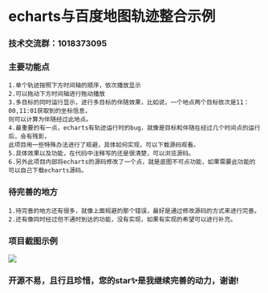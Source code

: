 # echarts与百度地图轨迹整合示例

### 技术交流群：1018373095

### 主要功能点
    1.单个轨迹按照下方时间轴的顺序，依次播放显示
    2.可以拖动下方时间轴进行拖动播放
    3.多目标的同时运行显示，进行多目标的伴随效果，比如说，一个地点两个目标依次是11：00,11:01获取到的坐标信息，
    则可以计算为伴随经过此地点。
    4.最重要的有一点，echarts有轨迹运行时的bug，就像是目标和伴随在经过几个时间点的运行后，会有残影，
    此项目用一些特殊办法进行了规避，具体如何实现，可以下载源码观看。
    5.具体效果以及功能，在代码中注释写的还是很清楚，可以浏览源码。
    6.另外此项目内部将echarts的源码修改了一个点，就是底图不可点功能，如果需要此功能的可以自己下载echarts源码。
### 待完善的地方
    1.待完善的地方还有很多，就像上面规避的那个错误，最好是通过修改源码的方式来进行完善。
    2.还有像同时经过但不通时到达的功能，没有实现，如果有实现的希望可以进行补充。
    


### 项目截图示例

![](https://i.imgur.com/pXSt4Sl.png)

### 开源不易，且行且珍惜，您的star✨是我继续完善的动力，谢谢!

